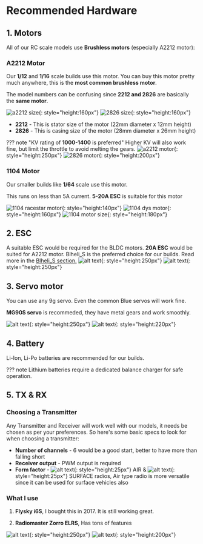 # Recommended Hardware


## 1. Motors
All of our RC scale models use **Brushless motors** (especially A2212 motor):
### A2212 Motor
Our **1/12** and **1/16** scale builds use this motor. You can buy this motor pretty much anywhere, this is the **most common brushless motor**.

The model numbers can be confusing since **2212 and 2826** are basically the **same motor**.

![a2212 size](images/A2212-motor-size.webp){: style="height:160px"}
![2826 size](images/2826-motor-size.webp){: style="height:160px"}

* **2212** - This is stator size of the motor (22mm diameter x 12mm height)
* **2826** - This is casing size of the motor (28mm diameter x 26mm height)

??? note "KV rating of **1000-1400** is preferred"
       Higher KV will also work fine, but limit the throttle to avoid melting the gears.
![a2212 motor](images/A2212-motor-1000kv.webp){: style="height:250px"}
![2826 motor](images/2826-dys.webp){: style="height:200px"}

### 1104 Motor
Our smaller builds like **1/64** scale use this motor.

This runs on less than 5A current. **5-20A ESC** is suitable for this motor

![1104 racestar motor](images/1104-motor2.webp){: style="height:140px"}
![1104 dys motor](images/1104-dys.webp){: style="height:160px"}
![1104 motor size](images/1104-motor1.webp){: style="height:180px"}

## 2. ESC
A suitable ESC would be required for the BLDC motors.
**20A ESC** would be suited for A2212 motor. Blheli_S is the preferred choice for our builds.
Read more in the [Blheli_S section.](blheli.md)
![alt text](images/blheli-littlebee.webp){: style="height:250px"}
![alt text](images/blheli-readytosky.webp){: style="height:250px"}

## 3. Servo motor
You can use any 9g servo. Even the common Blue servos will work fine.

**MG90S servo** is recommeded, they have metal gears and work smoothly.


![alt text](images/servo-mg90s.webp){: style="height:250px"}
![alt text](images/servo-sg90.webp){: style="height:220px"} 

## 4. Battery
Li-Ion, Li-Po batteries are recommended for our builds.

??? note
	Lithium batteries require a dedicated balance charger for safe operation.

## 5. TX & RX

### Choosing a Transmitter
Any Transmitter and Receiver will work well with our models, it needs be chosen as per your preferences. So here's some basic specs to look for when choosing a transmitter:

* **Number of channels** - 6 would be a good start, better to have more than falling short
* **Receiver output** -	PWM output is required
* **Form factor** -
![alt text](icons/AirTransmitter.svg){: style="height:25px"}
AIR & 
![alt text](icons/SurfaceTransmitter.svg){: style="height:25px"}
SURFACE radios, Air type radio is more versatile since it can be used for surface vehicles also



### What I use
1) **Flysky i6S**, I bought this in 2017. It is still working great.

2) **Radiomaster Zorro ELRS**, Has tons of features

![alt text](images/flysky-i6s.webp){: style="height:250px"}
![alt text](images/zorro.webp){: style="height:200px"} 
